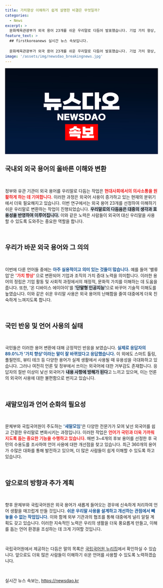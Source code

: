 ```yaml
---
title: 가치향상 이해하기 쉽게 설명한 비결은 무엇일까?
categories:
  - News
excerpt: >
  문화체육관광부가 외국 용어 23개를 쉬운 우리말로 다듬어 발표했습니다. 기업 가치 향상, 단말형 인공지능 등의 용어가 주목받고 있으며, 국민의 57%는 낯선 외국어가 이해에 방해가 된다고 응답했습니다. 지금 어떤 변화가 일어나고 있는지 확인해 보세요!
feature_text: >
  ## firstkoreanews 실시간 뉴스 속보입니다.

  문화체육관광부가 외국 용어 23개를 쉬운 우리말로 다듬어 발표했습니다. 기업 가치 향상, 단말형 인공지능 등의 용어가 주목받고 있으며, 국민의 57%는 낯선 외국어가 이해에 방해가 된다고 응답했습니다. 지금 어떤 변화가 일어나고 있는지 확인해 보세요!
image: '/assets/img/newsdao_breakingnews.jpg'
---
```


<p><img src="/assets/img/newsdao_breakingnews.jpg" alt="firstkoreanews 속보" /></p>

<h2 data-ke-size="size26">국내외 외국 용어의 올바른 이해와 변환</h2>

<p data-ke-size="size16">&nbsp;</p>

<p>정부와 유관 기관이 외국 용어를 우리말로 다듬는 작업은 <b><span style="color: #ee2323;">현대사회에서의 의사소통을 원활하게 하는 데 기여합니다.</span></b> 이러한 과정은 외국어 사용이 증가하고 있는 현재의 분위기에서 더욱 필요해지고 있습니다. 이번 연구에서는 외국 용어 23개를 선정하여 이해하기 쉬운 우리말로 변환하는 작업이 진행되었습니다. <b><span style="background-color: #21538527;">우리말로의 다듬음은 대중의 생각과 효용성을 반영하여 이루어집니다.</span></b> 이와 같은 노력은 사람들이 외국어 대신 우리말을 사용할 수 있도록 도와주는 중요한 역할을 합니다. </p>

<p data-ke-size="size16">&nbsp;</p>

<h2 data-ke-size="size26">우리가 바꾼 외국 용어와 그 의의</h2>

<p data-ke-size="size16">&nbsp;</p>

<p>이번에 다룬 언어들 중에는 <b><span style="color: #1a5490;">아주 실용적이고 의미 있는 것들이 많습니다.</span></b> 예를 들어 '밸류업'은 <b><span style="color: #ee2323;"> '가치 향상' </span></b>으로 변환되어 기업과 조직의 가치 증대 노력을 의미합니다. 이러한 용어의 정립은 기업 활동 및 사회적 과정에서의 재정적, 문화적 가치를 이해하는 데 도움을 줍니다. 또한, '온 디바이스 에이아이'를 <b><span style="background-color: #21538527;">'단말형 인공지능'</span></b>으로 바꾸어 기술적 이해도를 높였습니다. 이와 같은 쉬운 우리말 사용은 외국 용어의 난해함을 줄여 대중에게 더욱 친숙하게 느껴지도록 합니다.</p>

<p data-ke-size="size16">&nbsp;</p>

<h2 data-ke-size="size26">국민 반응 및 언어 사용의 실태</h2>

<p data-ke-size="size16">&nbsp;</p>

<p>국민들은 이러한 용어 변환에 대해 긍정적인 반응을 보였습니다. <b><span style="color: #1a5490;">실제로 응답자의 89.0%가 '가치 향상'이라는 말이 잘 바뀌었다고 응답했습니다.</span></b> 이 외에도 스마트 톨링, 풀필먼트, 뷰티 테크 등 다양한 용어가 실제 생활에서 사용될 때 유용성을 극대화하고 있습니다. 그러나 여전히 언론 및 정부에서 쓰이는 외국어에 대한 거부감도 존재합니다. 응답자의 절반 이상이 낯선 외국어가 <b><span style="background-color: #21538527;">내용 사항에 방해가 된다</span></b>고 느끼고 있으며, 이는 언론의 외국어 사용에 대한 불편함으로 번지고 있습니다. </p>

<p data-ke-size="size16">&nbsp;</p>

<h2 data-ke-size="size26">새말모임과 언어 순화의 필요성</h2>

<p data-ke-size="size16">&nbsp;</p>

<p>문체부와 국립국어원이 주도하는 <b><span style="color: #1a5490;">'새말모임'</span></b>은 다양한 전문가가 모여 낯선 외국어를 쉽고 간결한 우리말로 변화시키는 과정입니다. 이러한 작업은 <b><span style="color: #ee2323;">언어가 국민과 더욱 가까워지도록 돕는 중요한 기능을 수행하고 있습니다.</span></b> 매번 3~4개의 후보 용어를 선정한 후 국민의 수용도를 조사하여 언어 사용에 대한 개선점을 찾고 있습니다. 최근 360개의 용어가 수많은 대화를 통해 발전하고 있으며, 더 많은 사람들이 쉽게 이해할 수 있도록 하고 있습니다.</p>

<p data-ke-size="size16">&nbsp;</p>

<h2 data-ke-size="size26">앞으로의 방향과 추가 계획</h2>

<p data-ke-size="size16">&nbsp;</p>

<p>향후 문체부와 국립국어원은 외국 용어가 새롭게 들어오는 경우에 신속하게 처리하여 언어 생활을 매끄럽게 만들 것입니다. <b><span style="color: #1a5490;">쉬운 우리말 사용을 설계하고 개선하는 관점에서 빼놓을 수 없는 작업입니다.</span></b> 이와 함께 외부 기관과의 협조를 통해 대중에게 널리 알릴 계획도 갖고 있습니다. 이러한 지속적인 노력은 우리의 생활을 더욱 풍요롭게 만들고, 이해를 돕는 언어 환경을 조성하는 데 크게 기여할 것입니다. </p>

<p data-ke-size="size16">&nbsp;</p>

<p>국립국어원에서 제공하는 다듬은 말의 목록은 <a href="https://www.korean.go.kr">국립국어원 누리집</a>에서 확인하실 수 있습니다. 앞으로도 더욱 많은 사람들이 이해하기 쉬운 언어를 사용할 수 있도록 노력하겠습니다. </p>

<p data-ke-size="size16">&nbsp;</p>
실시간 뉴스 속보는, <a href="https://newsdao.kr" rel="dofollow">https://newsdao.kr</a>



